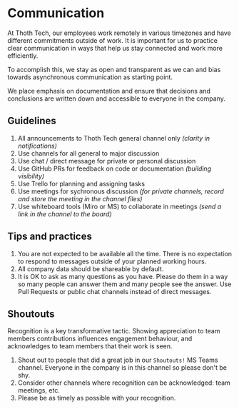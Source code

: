 # Communication

At Thoth Tech, our employees work remotely in various timezones and have
different commitments outside of work. It is important for us to practice
clear communication in ways that help us stay connected and work more
efficiently.

To accomplish this, we stay as open and transparent as we can and bias towards
asynchronous communication as starting point.

We place emphasis on documentation and ensure that decisions and conclusions
are written down and accessible to everyone in the company.

## Guidelines

1. All announcements to Thoth Tech general channel only _(clarity in notifications)_
1. Use channels for all general to major discussion
1. Use chat / direct message for private or personal discussion
1. Use GitHub PRs for feedback on code or documentation _(building visibility)_
1. Use Trello for planning and assigning tasks
1. Use meetings for sychronous discussion _(for private channels, record and store the meeting in the channel files)_
1. Use whiteboard tools (Miro or MS) to collaborate in meetings _(send a link in the channel to the board)_

## Tips and practices

1. You are not expected to be available all the time. There is no expectation to respond to messages outside of your planned working hours.
1. All company data should be shareable by default.
1. It is OK to ask as many questions as you have. Please do them in a way so many people can answer them and many people see the answer. Use Pull Requests or public chat channels instead of direct messages.

## Shoutouts

Recognition is a key transformative tactic. Showing appreciation to team members
contributions influences engagement behaviour, and acknowledges to team members
that their work is seen.

1. Shout out to people that did a great job in our `Shoutouts!` MS Teams channel. Everyone in the company is in this channel so please don't be shy.
1. Consider other channels where recognition can be acknowledged: team meetings, etc.
1. Please be as timely as possible with your recognition.

